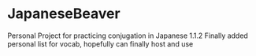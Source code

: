 # JapaneseBeaver
Personal Project for practicing conjugation in Japanese
1.1.2 Finally added personal list for vocab, hopefully can finally host and use